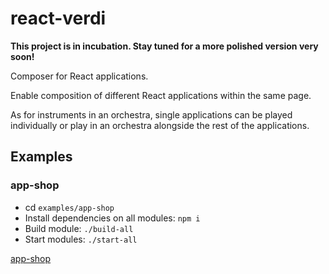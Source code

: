 # react-verdi

**This project is in incubation. Stay tuned for a more polished version very soon!**

Composer for React applications.

Enable composition of different React applications within the same page.

As for instruments in an orchestra, single applications can be played individually or play in an orchestra alongside the rest of the applications.

## Examples

### app-shop

- cd `examples/app-shop`
- Install dependencies on all modules: `npm i`
- Build module: `./build-all`
- Start modules: `./start-all`

[app-shop](http://localhost:3001)
